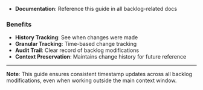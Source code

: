 <!-- CONTEXT_REFERENCE: 400_context-priority-guide.md -->

- **Documentation**: Reference this guide in all backlog-related docs

### Benefits
- **History Tracking**: See when changes were made
- **Granular Tracking**: Time-based change tracking
- **Audit Trail**: Clear record of backlog modifications
- **Context Preservation**: Maintains change history for future reference

---

**Note**: This guide ensures consistent timestamp updates across all backlog modifications, even when working outside the main context window. 